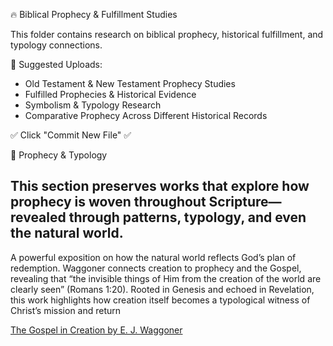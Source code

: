  🔥 Biblical Prophecy & Fulfillment Studies

This folder contains research on biblical prophecy, historical fulfillment, and typology connections.

 📜 Suggested Uploads:
- Old Testament & New Testament Prophecy Studies
- Fulfilled Prophecies & Historical Evidence
- Symbolism & Typology Research
- Comparative Prophecy Across Different Historical Records

✅ Click "Commit New File" ✅

🔮 Prophecy & Typology

This section preserves works that explore how prophecy is woven throughout Scripture—revealed through patterns, typology, and even the natural world.
-------

A powerful exposition on how the natural world reflects God’s plan of redemption. Waggoner connects creation to prophecy and the Gospel, revealing that “the invisible things of Him from the creation of the world are clearly seen” (Romans 1:20). Rooted in Genesis and echoed in Revelation, this work highlights how creation itself becomes a typological witness of Christ’s mission and return

[The Gospel in Creation by E. J. Waggoner](https://bafybeigjx3bbbuslsqrjg7pxelbprcsozh6vtyuaztwnti4oscqcmqh6hq.ipfs.w3s.link/The-Gospel-In-Creation.pdf)


